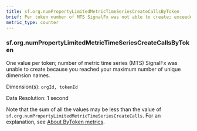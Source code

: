 ```yaml
---
title: sf.org.numPropertyLimitedMetricTimeSeriesCreateCallsByToken
brief: Per token number of MTS SignalFx was not able to create; exceeded dimension name maximum
metric_type: counter
---
```

### sf.org.numPropertyLimitedMetricTimeSeriesCreateCallsByToken

One value per token; number of metric time series (MTS) SignalFx was unable to create because you reached your maximum number of unique dimension names.

Dimension(s): `orgId, tokenId`

Data Resolution: 1 second

Note that the sum of all the values may be less than the value of `sf.org.numPropertyLimitedMetricTimeSeriesCreateCalls`. For an explanation, see [About ByToken metrics](../readme.md#about-bytoken-metrics).
